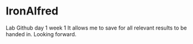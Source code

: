 # IronAlfred
Lab Github day 1 week 1
It allows me to save for all relevant results to be handed in. Looking forward.
